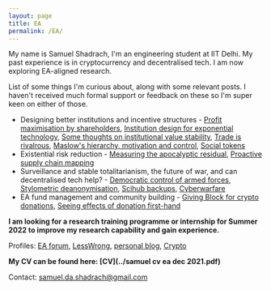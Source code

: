 ```yaml
---
layout: page
title: EA
permalink: /EA/
---
```


My name is Samuel Shadrach, I'm an engineering student at IIT Delhi. My past experience is in cryptocurrency and decentralised tech. I am now exploring EA-aligned research.

List of some things I'm curious about, along with some relevant posts. I haven't received much formal support or feedback on these so I'm super keen on either of those.

 - Designing better institutions and incentive structures - [Profit maximisation by shareholders](https://forum.effectivealtruism.org/posts/WKX8Jckar6QRgx6Pd/profit-maximisation-and-obligations-on-shareholders), [Institution design for exponential technology](https://forum.effectivealtruism.org/posts/AiH7oJh9qMBNmfsGG/institution-design-for-exponential-technology), [Some thoughts on institutional value stability](https://kroma.substack.com/p/some-thoughts-on-institutional-value?r=dg164&utm_campaign=post&utm_medium=web), [Trade is rivalrous](https://kroma.substack.com/p/trade-is-rivalrous-this-matters-for), [Maslow's hierarchy, motivation and control](https://kroma.substack.com/p/maslows-hierarchy-motivation-and), [Social tokens](https://forum.effectivealtruism.org/posts/cLqCotgGmuE2B7iqz/social-tokens-and-effective-altruism)
 - Existential risk reduction - [Measuring the apocalyptic residual](https://forum.effectivealtruism.org/posts/3brWaMAqK25dffSYH/measuring-the-apocalyptic-residual), [Proactive supply chain mapping](https://kroma.substack.com/p/proactive-mapping-of-global-supply)
 - Surveillance and stable totalitarianism, the future of war, and can decentralised tech help? - [Democratic control of armed forces](https://kroma.substack.com/p/democratic-control-of-armed-forces), [Stylometric deanonymisation](https://forum.effectivealtruism.org/posts/nm2EczMBm99AZn5JK/the-case-for-studying-stylometric-deanonymisation-as), [Scihub backups](https://forum.effectivealtruism.org/posts/Zxiugmj5EnS6SXYnS/scihub-backups-for-open-research), [Cyberwarfare](https://forum.effectivealtruism.org/posts/tHrLA3sBcbkP2ckSx/mapping-out-cyberwarfare-landscape)
 - EA fund management and community building - [Giving Block for crypto donations](https://forum.effectivealtruism.org/posts/oqXueeBESjjPb9wvZ/ea-orgs-should-integrate-with-the-giving-block-for), [Seeing effects of donation first-hand](https://forum.effectivealtruism.org/posts/oYvmPnc72npdtFuPg/effects-of-being-able-to-see-effects-of-donation-first-hand)


**I am looking for a research training programme or internship for Summer 2022 to improve my research capability and gain experience.**

Profiles: [EA forum](https://forum.effectivealtruism.org/users/samuel-shadrach-1), [LessWrong](https://www.lesswrong.com/users/samuel-shadrach), [personal blog](https://kroma.substack.com), [Crypto](https://samueldashadrach.github.io/Crypto/)

**My CV can be found here: [CV](../samuel cv ea dec 2021.pdf)**

Contact: samuel.da.shadrach@gmail.com
